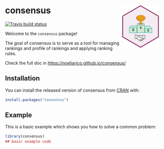 # consensus <img src='man/figures/logo.png' align="right" height="139" />

<!-- badges: start -->
[![Travis build status](https://travis-ci.org/noeliarico/consensus.svg?branch=master)](https://travis-ci.org/noeliarico/consensus)
<!-- badges: end -->

Welcome to the `consensus` package! 

The goal of consensus is to serve as a tool for managing rankings and profile of rankings and applying ranking rules.

Check the full doc in https://noeliarico.github.io/consensus/

## Installation

You can install the released version of consensus from [CRAN](https://CRAN.R-project.org) with:

``` r
install.packages("consensus")
```

## Example

This is a basic example which shows you how to solve a common problem:

``` r
library(consensus)
## basic example code
```

